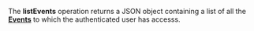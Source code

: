 <a name="listEvents"></a>The **listEvents** operation returns a JSON object containing a list of all the <a href="#events">**Events**</a> to which the authenticated user has accesss.
